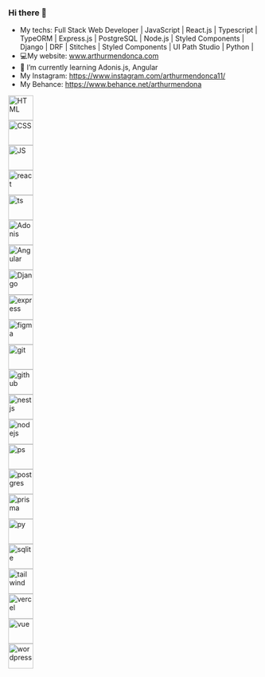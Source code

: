 ### Hi there 👋
- My techs: Full Stack Web Developer | JavaScript | React.js | Typescript | TypeORM | Express.js | PostgreSQL | Node.js | Styled Components | Django | DRF | Stitches | Styled Components | UI Path Studio | Python | 
- 💻My website: [ www.arthurmendonca.com ](https://www.arthurmendonca.com)
- 🌱 I’m currently learning Adonis.js, Angular
- My Instagram: https://www.instagram.com/arthurmendonca11/
- My Behance: https://www.behance.net/arthurmendona

<div align="left" style="max-width:100px">
<!-- 	<img width="50" src="https://user-images.githubusercontent.com/25181517/192107858-fe19f043-c502-4009-8c47-476fc89718ad.png" alt="REST" title="REST"/>
	<img width="50" src="https://user-images.githubusercontent.com/25181517/192108372-f71d70ac-7ae6-4c0d-8395-51d8870c2ef0.png" alt="Git" title="Git"/>
	<img width="50" src="https://user-images.githubusercontent.com/25181517/202896760-337261ed-ee92-4979-84c4-d4b829c7355d.png" alt="Tailwind CSS" title="Tailwind CSS"/>
	<img width="50" src="https://user-images.githubusercontent.com/25181517/192158957-b1256181-356c-46a3-beb9-487af08a6266.png" alt="Wordpress" title="Wordpress"/>
	<img width="50" src="https://user-images.githubusercontent.com/25181517/189715289-df3ee512-6eca-463f-a0f4-c10d94a06b2f.png" alt="Figma" title="Figma"/>
	<img width="50" src="https://user-images.githubusercontent.com/25181517/189716630-fe6c084c-6c66-43af-aa49-64c8aea4a5c2.png" alt="Material UI" title="Material UI"/>
	<img width="50" src="https://github.com/marwin1991/profile-technology-icons/assets/136815194/02494c7c-de6a-43a6-9293-6369696842ed" alt="Canva" title="Canva"/>
	<img width="50" src="https://user-images.githubusercontent.com/25181517/117447155-6a868a00-af3d-11eb-9cfe-245df15c9f3f.png" alt="JavaScript" title="JavaScript"/>
	<img width="50" src="https://user-images.githubusercontent.com/25181517/183897015-94a058a6-b86e-4e42-a37f-bf92061753e5.png" alt="React" title="React"/>
	<img width="50" src="https://user-images.githubusercontent.com/25181517/183890598-19a0ac2d-e88a-4005-a8df-1ee36782fde1.png" alt="TypeScript" title="TypeScript"/>
	<img width="50" src="https://user-images.githubusercontent.com/25181517/121401671-49102800-c959-11eb-9f6f-74d49a5e1774.png" alt="npm" title="npm"/>
	<img width="50" src="https://user-images.githubusercontent.com/25181517/183568594-85e280a7-0d7e-4d1a-9028-c8c2209e073c.png" alt="Node.js" title="Node.js"/>
	<img width="50" src="https://user-images.githubusercontent.com/25181517/183859966-a3462d8d-1bc7-4880-b353-e2cbed900ed6.png" alt="Express" title="Express"/>
	<img width="50" src="https://github.com/marwin1991/profile-technology-icons/assets/62091613/b40892ef-efb8-4b0e-a6b5-d1cfc2f3fc35" alt="Vite" title="Vite"/>
	<img width="50" src="https://user-images.githubusercontent.com/25181517/183423507-c056a6f9-1ba8-4312-a350-19bcbc5a8697.png" alt="Python" title="Python"/>
	<img width="50" src="https://github.com/marwin1991/profile-technology-icons/assets/62091613/9bf5650b-e534-4eae-8a26-8379d076f3b4" alt="Django" title="Django"/>
	<img width="50" src="https://user-images.githubusercontent.com/25181517/117208740-bfb78400-adf5-11eb-97bb-09072b6bedfc.png" alt="PostgreSQL" title="PostgreSQL"/>
	<img width="50"  src="https://www.freeiconspng.com/uploads/dark-adobe-photoshop-icon-0.png"  alt="Photoshop" title="Photoshop">
	<img width="50"  src="https://w7.pngwing.com/pngs/980/549/png-transparent-vuejs-original-logo-icon.png"  alt="Vue.js" title="Vue.js"> -->
	<img width="50"  src="https://skillicons.dev/icons?i=html"  alt="HTML" title="HTML Icon">
	<img width="50"  src="https://skillicons.dev/icons?i=css"  alt="CSS" title="CSS Icon">
	<img width="50"  src="https://skillicons.dev/icons?i=js"  alt="JS" title="JS Icon">
	<img width="50"  src="https://skillicons.dev/icons?i=react"  alt="react" title="react Icon">
	<img width="50"  src="https://skillicons.dev/icons?i=ts"  alt="ts" title="ts Icon">
	<img width="50"  src="https://skillicons.dev/icons?i=adonis"  alt="Adonis" title="Adonis Icon">
	<img width="50"  src="https://skillicons.dev/icons?i=angular"  alt="Angular" title="Angular Icon">
	<img width="50"  src="https://skillicons.dev/icons?i=django"  alt="Django" title="Django Icon">
	<img width="50"  src="https://skillicons.dev/icons?i=express"  alt="express" title="express Icon">
	<img width="50"  src="https://skillicons.dev/icons?i=figma"  alt="figma" title="figma Icon">
	<img width="50"  src="https://skillicons.dev/icons?i=git"  alt="git" title="git Icon">
	<img width="50"  src="https://skillicons.dev/icons?i=github"  alt="github" title="github Icon">
	<img width="50"  src="https://skillicons.dev/icons?i=nestjs"  alt="nestjs" title="nestjs Icon">
	<img width="50"  src="https://skillicons.dev/icons?i=nodejs"  alt="nodejs" title="nodejs Icon">
	<img width="50"  src="https://skillicons.dev/icons?i=ps"  alt="ps" title="ps Icon">
	<img width="50"  src="https://skillicons.dev/icons?i=postgres"  alt="postgres" title="postgres Icon">
	<img width="50"  src="https://skillicons.dev/icons?i=prisma"  alt="prisma" title="prisma Icon">
	<img width="50"  src="https://skillicons.dev/icons?i=py"  alt="py" title="py Icon">
	<img width="50"  src="https://skillicons.dev/icons?i=sqlite"  alt="sqlite" title="sqlite Icon">
	<img width="50"  src="https://skillicons.dev/icons?i=tailwind"  alt="tailwind" title="tailwind Icon">
	<img width="50"  src="https://skillicons.dev/icons?i=vercel"  alt="vercel" title="vercel Icon">
	<img width="50"  src="https://skillicons.dev/icons?i=vue"  alt="vue" title="vue Icon">
	<img width="50"  src="https://skillicons.dev/icons?i=wordpress"  alt="wordpress" title="wordpress Icon">
</div>




<!--
**arthur-mendonca/arthur-mendonca** is a ✨ _special_ ✨ repository because its `README.md` (this file) appears on your GitHub profile.

Here are some ideas to get you started:

- 🔭 I’m currently working on ...
- 🌱 I’m currently learning ...
- 👯 I’m looking to collaborate on ...
- 🤔 I’m looking for help with ...
- 💬 Ask me about ...
- 📫 How to reach me: ...
- 😄 Pronouns: ...
- ⚡ Fun fact: ...
-->
